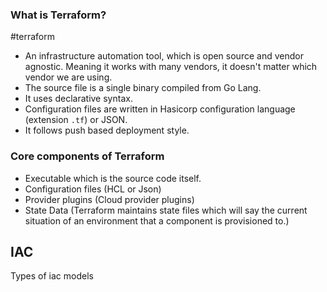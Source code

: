 ### What is Terraform?
#terraform

- An infrastructure automation tool, which is open source and vendor agnostic. Meaning it works with many vendors, it doesn't matter which vendor we are using.
- The source file is a single binary compiled from Go Lang.
- It uses declarative syntax.
- Configuration files are written in Hasicorp configuration language (extension `.tf`) or JSON.
- It follows push based deployment style.

### Core components of Terraform
- Executable which is the source code itself.
- Configuration files (HCL or Json)
- Provider plugins (Cloud provider plugins)
- State Data (Terraform maintains state files which will say the current situation of an environment that a component is provisioned to.)


## IAC
Types of iac models
